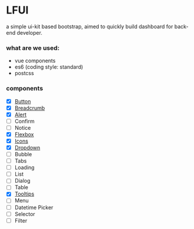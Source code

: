 # LFUI
 a simple ui-kit based bootstrap, aimed to quickly build dashboard  for back-end developer.

### what are we used:

- vue components
- es6 (coding style: standard)
- postcss



### components

- [x] [Button](https://github.com/terranc/LFUI/wiki/Button-&&-ButtonGroup)
- [x] [Breadcrumb](https://github.com/terranc/LFUI/wiki/Breadcrumb)
- [x] [Alert](https://github.com/terranc/LFUI/wiki/Alert)
- [ ] Confirm
- [ ] Notice
- [x] [Flexbox](https://github.com/terranc/LFUI/wiki/Flexbox)
- [x] [Icons](https://github.com/terranc/LFUI/wiki/Icons)
- [x] [Dropdown](https://github.com/terranc/LFUI/wiki/Button-&-ButtonGroup-&-Dropdown)
- [ ] Bubble
- [ ] Tabs
- [ ] Loading
- [ ] List
- [ ] Dialog
- [ ] Table
- [x] [Tooltips](https://github.com/terranc/LFUI/wiki/Tooltips)
- [ ] Menu
- [ ] Datetime Picker
- [ ] Selector
- [ ] Filter
